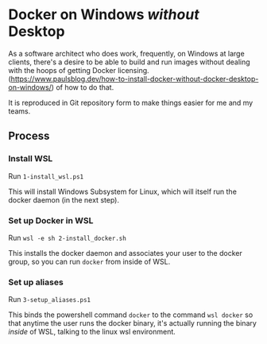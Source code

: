 # Docker on Windows *without* Desktop
As a software architect who does work, frequently, on Windows at large clients, there's a desire to be able to build and run images without dealing with the hoops of getting Docker licensing. (https://www.paulsblog.dev/how-to-install-docker-without-docker-desktop-on-windows/) of how to do that.

It is reproduced in Git repository form to make things easier for me and my teams.

## Process

### Install WSL

Run `1-install_wsl.ps1`

This will install Windows Subsystem for Linux, which will itself run the docker daemon (in the next step).

### Set up Docker in WSL

Run `wsl -e sh 2-install_docker.sh`

This installs the docker daemon and associates your user to the docker group, so you can run `docker` from inside of WSL.

### Set up aliases

Run `3-setup_aliases.ps1`

This binds the powershell command `docker` to the command `wsl docker` so that anytime the user runs the docker binary, it's actually running the binary *inside* of WSL, talking to the linux wsl environment.